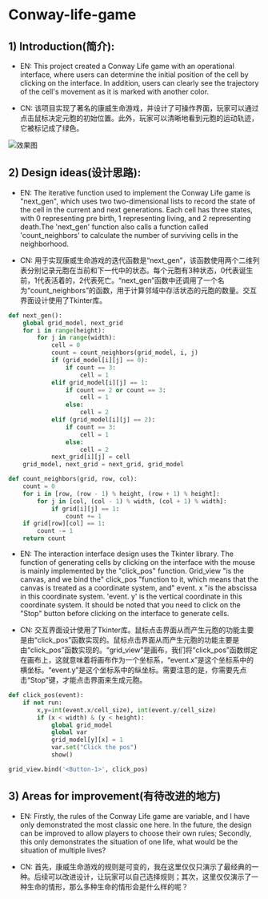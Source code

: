 # Conway-life-game

## 1) Introduction(简介):

- EN: This project created a Conway Life game with an operational interface, where users can determine the initial position of the cell by clicking on the interface. In addition, users can clearly see the trajectory of the cell's movement as it is marked with another color.

- CN: 该项目实现了著名的康威生命游戏，并设计了可操作界面，玩家可以通过点击鼠标决定元胞的初始位置。此外，玩家可以清晰地看到元胞的运动轨迹，它被标记成了绿色。

![效果图](ezgif.com-video-to-gif.gif)

## 2) Design ideas(设计思路):

- EN: The iterative function used to implement the Conway Life game is "next_gen", which uses two two-dimensional lists to record the state of the cell in the current and next generations. Each cell has three states, with 0 representing pre birth, 1 representing living, and 2 representing death.The 'next_gen' function also calls a function called 'count_neighbors' to calculate the number of surviving cells in the neighborhood.

- CN: 用于实现康威生命游戏的迭代函数是“next_gen”，该函数使用两个二维列表分别记录元胞在当前和下一代中的状态。每个元胞有3种状态，0代表诞生前，1代表活着的，2代表死亡。“next_gen”函数中还调用了一个名为“count_neighbors”的函数，用于计算邻域中存活状态的元胞的数量。交互界面设计使用了Tkinter库。

```python
def next_gen():
    global grid_model, next_grid
    for i in range(height):
        for j in range(width):
            cell = 0
            count = count_neighbors(grid_model, i, j)
            if (grid_model[i][j] == 0):
                if count == 3:
                    cell = 1
            elif grid_model[i][j] == 1:
                if count == 2 or count == 3:
                    cell = 1
                else:
                    cell = 2
            elif (grid_model[i][j] == 2):
                if count == 3:
                    cell = 1
                else:
                    cell = 2
            next_grid[i][j] = cell
    grid_model, next_grid = next_grid, grid_model

def count_neighbors(grid, row, col):
    count = 0
    for i in [row, (row - 1) % height, (row + 1) % height]:
        for j in [col, (col - 1) % width, (col + 1) % width]:
            if grid[i][j] == 1:
                count += 1
    if grid[row][col] == 1:
        count -= 1
    return count

```

- EN: The interaction interface design uses the Tkinter library. The function of generating cells by clicking on the interface with the mouse is mainly implemented by the "click_pos" function. Grid_view "is the canvas, and we bind the" click_pos "function to it, which means that the canvas is treated as a coordinate system, and" event. x "is the abscissa in this coordinate system. 'event. y' is the vertical coordinate in this coordinate system. It should be noted that you need to click on the "Stop" button before clicking on the interface to generate cells.

- CN: 交互界面设计使用了Tkinter库。鼠标点击界面从而产生元胞的功能主要是由“click_pos”函数实现的。鼠标点击界面从而产生元胞的功能主要是由“click_pos”函数实现的。“grid_view”是画布，我们将“click_pos”函数绑定在画布上，这就意味着将画布作为一个坐标系，“event.x”是这个坐标系中的横坐标。“event.y”是这个坐标系中的纵坐标。需要注意的是，你需要先点击“Stop”键，才能点击界面来生成元胞。

```python
def click_pos(event):
    if not run:
        x,y=int(event.x/cell_size), int(event.y/cell_size)
        if (x < width) & (y < height):
            global grid_model
            global var
            grid_model[y][x] = 1
            var.set("Click the pos")
            show()

grid_view.bind('<Button-1>', click_pos)

```

## 3) Areas for improvement(有待改进的地方)

- EN: Firstly, the rules of the Conway Life game are variable, and I have only demonstrated the most classic one here. In the future, the design can be improved to allow players to choose their own rules; Secondly, this only demonstrates the situation of one life, what would be the situation of multiple lives?

- CN: 首先，康威生命游戏的规则是可变的，我在这里仅仅只演示了最经典的一种。后续可以改进设计，让玩家可以自己选择规则；其次，这里仅仅演示了一种生命的情形，那么多种生命的情形会是什么样的呢？

